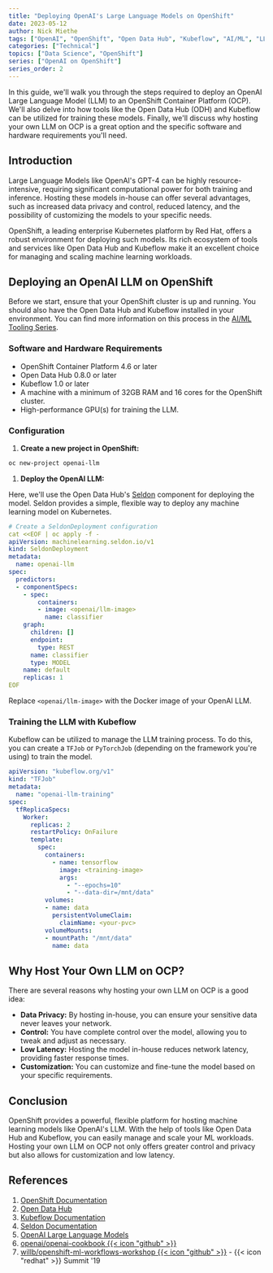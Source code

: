 ```yaml
---
title: "Deploying OpenAI's Large Language Models on OpenShift"
date: 2023-05-12
author: Nick Miethe
tags: ["OpenAI", "OpenShift", "Open Data Hub", "Kubeflow", "AI/ML", "LLM", "Seldon", "TFJob"]
categories: ["Technical"]
topics: ["Data Science", "OpenShift"]
series: ["OpenAI on OpenShift"]
series_order: 2
---
```


In this guide, we'll walk you through the steps required to deploy an OpenAI Large Language Model (LLM) to an OpenShift Container Platform (OCP). We'll also delve into how tools like the Open Data Hub (ODH) and Kubeflow can be utilized for training these models. Finally, we'll discuss why hosting your own LLM on OCP is a great option and the specific software and hardware requirements you'll need.

## Introduction

Large Language Models like OpenAI's GPT-4 can be highly resource-intensive, requiring significant computational power for both training and inference. Hosting these models in-house can offer several advantages, such as increased data privacy and control, reduced latency, and the possibility of customizing the models to your specific needs.

OpenShift, a leading enterprise Kubernetes platform by Red Hat, offers a robust environment for deploying such models. Its rich ecosystem of tools and services like Open Data Hub and Kubeflow make it an excellent choice for managing and scaling machine learning workloads.

## Deploying an OpenAI LLM on OpenShift

Before we start, ensure that your OpenShift cluster is up and running. You should also have the Open Data Hub and Kubeflow installed in your environment. You can find more information on this process in the [AI/ML Tooling Series](/series/ai/ml-ocp-tooling/).

### Software and Hardware Requirements

- OpenShift Container Platform 4.6 or later
- Open Data Hub 0.8.0 or later
- Kubeflow 1.0 or later
- A machine with a minimum of 32GB RAM and 16 cores for the OpenShift cluster.
- High-performance GPU(s) for training the LLM.

### Configuration

1. **Create a new project in OpenShift:**

```bash
oc new-project openai-llm
```

1. **Deploy the OpenAI LLM:**

Here, we'll use the Open Data Hub's [Seldon](https://www.seldon.io/) component for deploying the model. Seldon provides a simple, flexible way to deploy any machine learning model on Kubernetes.

```yaml
# Create a SeldonDeployment configuration
cat <<EOF | oc apply -f -
apiVersion: machinelearning.seldon.io/v1
kind: SeldonDeployment
metadata:
  name: openai-llm
spec:
  predictors:
  - componentSpecs:
    - spec:
        containers:
        - image: <openai/llm-image>
          name: classifier
    graph:
      children: []
      endpoint:
        type: REST
      name: classifier
      type: MODEL
    name: default
    replicas: 1
EOF
```

Replace `<openai/llm-image>` with the Docker image of your OpenAI LLM.

### Training the LLM with Kubeflow

Kubeflow can be utilized to manage the LLM training process. To do this, you can create a `TFJob` or `PyTorchJob` (depending on the framework you're using) to train the model.

```yaml
apiVersion: "kubeflow.org/v1"
kind: "TFJob"
metadata:
  name: "openai-llm-training"
spec:
  tfReplicaSpecs:
    Worker:
      replicas: 2
      restartPolicy: OnFailure
      template:
        spec:
          containers:
            - name: tensorflow
              image: <training-image>
              args:
                - "--epochs=10"
                - "--data-dir=/mnt/data"
          volumes:
          - name: data
            persistentVolumeClaim:
              claimName: <your-pvc>
          volumeMounts:
          - mountPath: "/mnt/data"
            name: data
```

## Why Host Your Own LLM on OCP?

There are several reasons why hosting your own LLM on OCP is a good idea:

- **Data Privacy:** By hosting in-house, you can ensure your sensitive data never leaves your network.
- **Control:** You have complete control over the model, allowing you to tweak and adjust as necessary.
- **Low Latency:** Hosting the model in-house reduces network latency, providing faster response times.
- **Customization:** You can customize and fine-tune the model based on your specific requirements.

## Conclusion

OpenShift provides a powerful, flexible platform for hosting machine learning models like OpenAI's LLM. With the help of tools like Open Data Hub and Kubeflow, you can easily manage and scale your ML workloads. Hosting your own LLM on OCP not only offers greater control and privacy but also allows for customization and low latency.

## References

1. [OpenShift Documentation](https://docs.openshift.com/)
2. [Open Data Hub](https://opendatahub.io/)
3. [Kubeflow Documentation](https://www.kubeflow.org/docs/)
4. [Seldon Documentation](https://docs.seldon.io/projects/seldon-core/en/latest/)
5. [OpenAI Large Language Models](https://platform.openai.com/docs/guides/large-language-models)
6. [openai/openai-cookbook {{< icon "github" >}}](https://github.com/openai/openai-cookbook)
7. [willb/openshift-ml-workflows-workshop {{< icon "github" >}}](https://github.com/willb/openshift-ml-workflows-workshop) - {{< icon "redhat" >}} Summit '19
